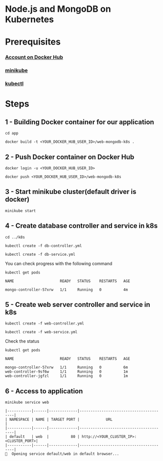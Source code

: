 # Node.js and MongoDB on Kubernetes

# Prerequisites

### [Account on Docker Hub](https://hub.docker.com/)
### [minikube](https://minikube.sigs.k8s.io/docs/start/)
### [kubectl](https://kubernetes.io/docs/tasks/tools/install-kubectl-linux/)

# Steps

## 1 - Building Docker container for our application
```
cd app

docker build -t <YOUR_DOCKER_HUB_USER_ID>/web-mongodb-k8s .
```

## 2 - Push Docker container on Docker Hub
```
docker login -u <YOUR_DOCKER_HUB_USER_ID>

docker push <YOUR_DOCKER_HUB_USER_ID>/web-mongodb-k8s
```

## 3 - Start minikube cluster(default driver is docker)
```
minikube start
```

## 4 - Create database controller and service in k8s
```
cd ../k8s

kubectl create -f db-controller.yml

kubectl create -f db-service.yml
```

You can check progress with the following command

```
kubectl get pods
```

```
NAME                     READY   STATUS    RESTARTS   AGE

mongo-controller-57xrw   1/1     Running   0          4m
```

## 5 - Create web server controller and service in k8s
```
kubectl create -f web-controller.yml

kubectl create -f web-service.yml
```

Check the status

```
kubectl get pods
```

```
NAME                     READY   STATUS    RESTARTS   AGE

mongo-controller-57xrw   1/1     Running   0          6m
web-controller-9sf6w     1/1     Running   0          1m
web-controller-jgfzl     1/1     Running   0          1m
```

## 6 - Access to application
```
minikube service web

|-----------|------|-------------|----------------------------------------|
| NAMESPACE | NAME | TARGET PORT |            URL                         |
|-----------|------|-------------|----------------------------------------|
| default   | web  |          80 | http://<YOUR_CLUSTER_IP>:<CLUSTER_PORT>|
|-----------|------|-------------|----------------------------------------|
🎉  Opening service default/web in default browser...
```